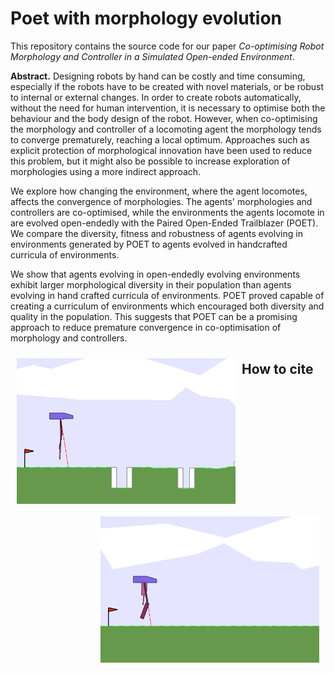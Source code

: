# Poet with morphology evolution

This repository contains the source code for our paper *Co-optimising Robot Morphology and Controller in a Simulated Open-ended Environment*.

**Abstract.** Designing robots by hand can be costly and time consuming, especially if the robots have to be created with novel materials, or be robust to internal or external changes. In order to create robots automatically, without the need for human intervention, it is necessary to optimise both the behaviour and the body design of the robot. However, when co-optimising the morphology and controller of a locomoting agent the morphology tends to converge prematurely, reaching a local optimum. Approaches such as explicit protection of morphological innovation have been used to reduce this problem, but it might also be possible to increase exploration of morphologies using a more indirect approach.

We explore how changing the environment, where the agent locomotes, affects the convergence of morphologies. The agents' morphologies and controllers are co-optimised, while the environments the agents locomote in are evolved open-endedly with the Paired Open-Ended Trailblazer (POET). We compare the diversity, fitness and robustness of agents evolving in environments generated by POET to agents evolved in handcrafted curricula of environments.

We show that agents evolving in open-endedly evolving environments exhibit larger morphological diversity in their population than agents evolving in hand crafted curricula of environments. POET proved capable of creating a curriculum of environments which encouraged both diversity and quality in the population. This suggests that POET can be a promising approach to reduce premature convergence in co-optimisation of morphology and controllers.

<img src="https://github.com/EmmaStensby/poet-morphology/blob/main/readme_images/agent_example.gif" alt="gif1" width="350" align="left" style="margin: 10px"/> <img src="https://github.com/EmmaStensby/poet-morphology/blob/main/readme_images/agent_example_2.gif" alt="gif2" width="350" align="right" style="margin: 10px"/>

## How to cite